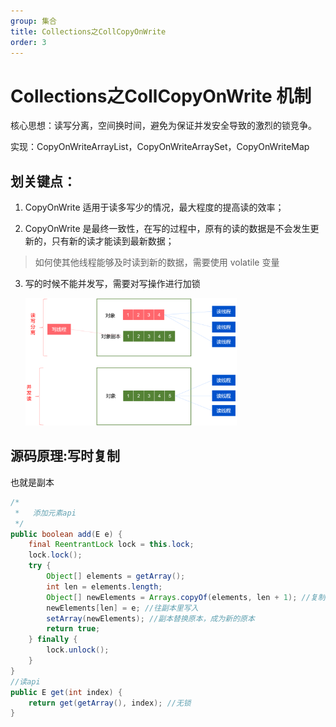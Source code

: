 ```yaml
---
group: 集合
title: Collections之CollCopyOnWrite
order: 3
---
```


# **Collections之CollCopyOnWrite 机制**

核心思想：读写分离，空间换时间，避免为保证并发安全导致的激烈的锁竞争。

实现：CopyOnWriteArrayList，CopyOnWriteArraySet，CopyOnWriteMap

## **划关键点：**

1. CopyOnWrite 适用于读多写少的情况，最大程度的提高读的效率；

2. CopyOnWrite 是最终一致性，在写的过程中，原有的读的数据是不会发生更新的，只有新的读才能读到最新数据；

> 如何使其他线程能够及时读到新的数据，需要使用 volatile 变量

3. 写的时候不能并发写，需要对写操作进行加锁

   <img src="../../public/images/image-20240407222814523.png" alt="image-20240407222814523" style="zoom: 33%;" />

## **源码原理**:**写时复制**

也就是副本

```java
/*
 *   添加元素api
 */
public boolean add(E e) {
    final ReentrantLock lock = this.lock;
    lock.lock();
    try {
        Object[] elements = getArray();
        int len = elements.length;
        Object[] newElements = Arrays.copyOf(elements, len + 1); //复制一个array副本
        newElements[len] = e; //往副本里写入
        setArray(newElements); //副本替换原本，成为新的原本
        return true;
    } finally {
        lock.unlock();
    }
}
//读api
public E get(int index) {
    return get(getArray(), index); //无锁
}
```

